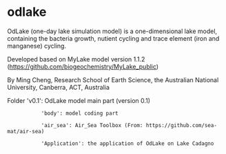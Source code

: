 # odlake
OdLake (one-day lake simulation model) is a one-dimensional lake model, containing the bacteria growth, nutient cycling and trace element (iron and manganese) cycling. 

Developed based on MyLake model version 1.1.2 (https://github.com/biogeochemistry/MyLake_public)

By Ming Cheng, Research School of Earth Science, the Australian National University, Canberra, ACT, Australia 

Folder 'v0.1': OdLake model main part (version 0.1)

               'body': model coding part
               
               'air_sea': Air_Sea Toolbox (From: https://github.com/sea-mat/air-sea)
               
               'Application': the application of OdLake on Lake Cadagno 
